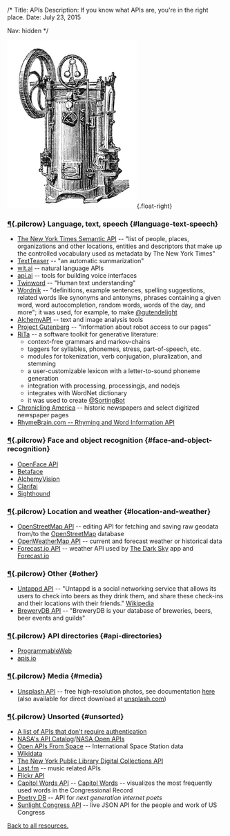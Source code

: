 /*
Title: APIs
Description: If you know what APIs are, you're in the right place.
Date: July 23, 2015

Nav: hidden
*/

![Steam engine](/content/images/illustrations/steam-engine2.jpg){.float-right}

### [¶](#language-text-speech){.pilcrow} Language, text, speech {#language-text-speech}
- [The New York Times Semantic API](http://developer.nytimes.com/docs/read/semantic_API) -- "list of people, places, organizations and other locations, entities and descriptors that make up the controlled vocabulary used as metadata by The New York Times"
- [TextTeaser](http://www.textteaser.com/) -- "an automatic summarization"
- [wit.ai](https://wit.ai/) -- natural language APIs
- [api.ai](https://api.ai/) -- tools for building voice interfaces
- [Twinword](https://www.twinword.com/) -- "Human text understanding"
- [Wordnik](http://developer.wordnik.com/) -- "definitions, example sentences, spelling suggestions, related words like synonyms and antonyms, phrases containing a given word, word autocompletion, random words, words of the day, and more"; it was used, for example, to make [@gutendelight](/bots/twitterbots/gutendelight)
- [AlchemyAPI](http://www.alchemyapi.com/developers) -- text and image analysis tools 
- [Project Gutenberg](https://www.gutenberg.org/wiki/Gutenberg:Information_About_Robot_Access_to_our_Pages) -- "information about robot access to our pages"
- [RiTa](http://www.rednoise.org/rita/index.html) -- a software toolkit for generative literature:
  - context-free grammars and markov-chains
  - taggers for syllables, phonemes, stress, part-of-speech, etc.
  - modules for tokenization, verb conjugation, pluralization, and stemming
  - a user-customizable lexicon with a letter-to-sound phoneme generation
  - integration with processing, processingjs, and nodejs
  - integrates with WordNet dictionary
  - it was used to create [@SortingBot](/bots/twitterbots/SortingBot)
- [Chronicling America](http://chroniclingamerica.loc.gov/about/api/) -- historic newspapers and select digitized newspaper pages
- [RhymeBrain.com -- Rhyming and Word Information API](http://rhymebrain.com/api.html)

### [¶](#face-and-object-recognition){.pilcrow} Face and object recognition {#face-and-object-recognition}
- [OpenFace API](http://openfaceapi.com/)
- [Betaface](http://www.betafaceapi.com/)
- [AlchemyVision](http://www.alchemyapi.com/products/alchemyvision)
- [Clarifai](http://www.clarifai.com/)
- [Sighthound](https://www.sighthound.com/products/cloud)


### [¶](#location-and-weather){.pilcrow} Location and weather {#location-and-weather}
- [OpenStreetMap API](http://wiki.openstreetmap.org/wiki/API) -- editing API for fetching and saving raw geodata from/to the [OpenStreetMap](http://www.openstreetmap.org/) database
- [OpenWeatherMap API](http://openweathermap.org/api) -- current and forecast weather or historical data
- [Forecast.io API](https://developer.forecast.io/) -- weather API used by [The Dark Sky](http://darkskyapp.com/) app and [Forecast.io](https://forecast.io/)

### [¶](#other){.pilcrow} Other {#other}
- [Untappd API](https://untappd.com/api/docs) -- "Untappd is a social networking service that allows its users to check into beers as they drink them, and share these check-ins and their locations with their friends." [Wikipedia](https://en.wikipedia.org/wiki/Untappd)
- [BreweryDB API](http://www.brewerydb.com/developers) -- "BreweryDB is your database of breweries, beers, beer events and guilds"

### [¶](#api-directories){.pilcrow} API directories {#api-directories}
- [ProgrammableWeb](http://www.programmableweb.com/)
- [apis.io](http://apis.io/)

### [¶](#media){.pilcrow} Media {#media}
- [Unsplash API](https://source.unsplash.com/) -- free high-resolution photos, see documentation [here](https://unsplash.com/documentation) (also available for direct download at [unsplash.com](https://unsplash.com/))

### [¶](#unsorted){.pilcrow} Unsorted {#unsorted}
- [A list of APIs that don't require authentication](http://shkspr.mobi/blog/2014/04/wanted-simple-apis-without-authentication/)
- [NASA's API Catalog](https://data.nasa.gov/developer)/[NASA Open APIs](https://api.nasa.gov/index.html)
- [Open APIs From Space](http://open-notify.org) -- International Space Station data
- [Wikidata](https://www.wikidata.org/wiki/Wikidata:Main_Page)
- [The New York Public Library Digital Collections API](http://api.repo.nypl.org/)
- [Last.fm](http://www.last.fm/api) -- music related APIs
- [Flickr API](https://www.flickr.com/services/api/)
- [Capitol Words API](http://capitolwords.org/api/1/) -- [Capitol Words](http://capitolwords.org/) -- visualizes the most frequently used words in the Congressional Record
- [Poetry DB](http://poetrydb.org/index.html) -- API for *next generation internet poets*
- [Sunlight Congress API](https://sunlightlabs.github.io/congress/) -- live JSON API for the people and work of US Congress

[Back to all resources.](/resources)
